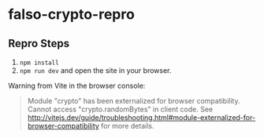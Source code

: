 # falso-crypto-repro

## Repro Steps

1. `npm install`
2. `npm run dev` and open the site in your browser.

Warning from Vite in the browser console:

> Module "crypto" has been externalized for browser compatibility. Cannot access "crypto.randomBytes" in client code. See http://vitejs.dev/guide/troubleshooting.html#module-externalized-for-browser-compatibility for more details.
